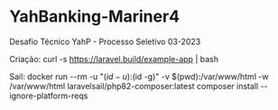 # YahBanking-Mariner4
Desafio Técnico YahP - Processo Seletivo 03-2023

Criação:
curl -s https://laravel.build/example-app | bash

Sail: 
docker run --rm
-u "$(id -u):$(id -g)"
-v $(pwd):/var/www/html
-w /var/www/html
laravelsail/php82-composer:latest
composer install --ignore-platform-reqs
